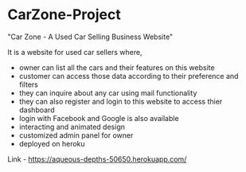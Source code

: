 # CarZone-Project

"Car Zone - A Used Car Selling Business Website"

It is a website for used car sellers where,

- owner can list all the cars and their features on this website
- customer can access those data according to their preference and filters
- they can inquire about any car using mail functionality
- they can also register and login to this website to access thier dashboard
- login with Facebook and Google is also available
- interacting and animated design
- customized admin panel for owner
- deployed on heroku

Link - https://aqueous-depths-50650.herokuapp.com/
